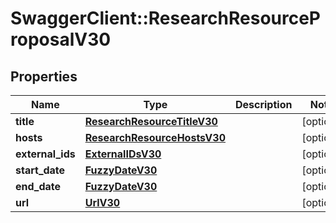 # SwaggerClient::ResearchResourceProposalV30

## Properties
Name | Type | Description | Notes
------------ | ------------- | ------------- | -------------
**title** | [**ResearchResourceTitleV30**](ResearchResourceTitleV30.md) |  | [optional] 
**hosts** | [**ResearchResourceHostsV30**](ResearchResourceHostsV30.md) |  | [optional] 
**external_ids** | [**ExternalIDsV30**](ExternalIDsV30.md) |  | [optional] 
**start_date** | [**FuzzyDateV30**](FuzzyDateV30.md) |  | [optional] 
**end_date** | [**FuzzyDateV30**](FuzzyDateV30.md) |  | [optional] 
**url** | [**UrlV30**](UrlV30.md) |  | [optional] 


